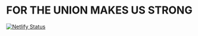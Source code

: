 # FOR THE UNION MAKES US STRONG 

[![Netlify Status](https://api.netlify.com/api/v1/badges/5fbeae16-cecf-4d4c-9855-28607dd6650b/deploy-status)](https://app.netlify.com/sites/ugsdw/deploys)
